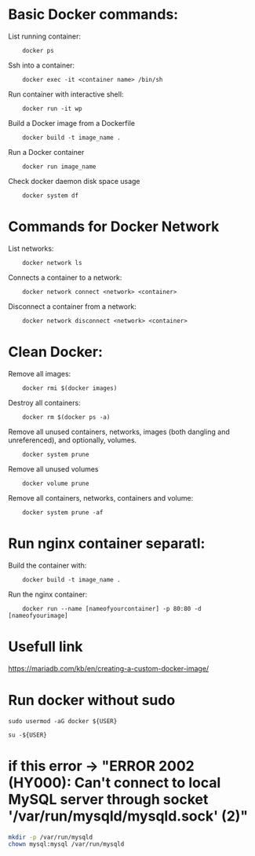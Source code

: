 # Basic Docker commands:

List running container:
```docker
    docker ps
```

Ssh into a container:
```docker
    docker exec -it <container name> /bin/sh
```

Run container with interactive shell:
```docker
    docker run -it wp
```

Build a Docker image from a Dockerfile
```docker
    docker build -t image_name .
```

Run a Docker container
```docker
    docker run image_name
```

Check docker daemon disk space usage
```docker
    docker system df
```

# Commands for Docker Network
List networks:
```docker
    docker network ls
```

Connects a container to a network:
```docker
    docker network connect <network> <container>
```

Disconnect a container from a network:
```docker
    docker network disconnect <network> <container>
```

# Clean Docker:
Remove all images:
```docker
    docker rmi $(docker images)
```

Destroy all containers:
```docker
    docker rm $(docker ps -a)
```

Remove all unused containers, networks, images (both dangling and unreferenced), and optionally, volumes.
```docker
    docker system prune
```

Remove all unused volumes
```docker
    docker volume prune
```
Remove all containers, networks, containers and volume:
```docker
    docker system prune -af
```

# Run nginx container separatl:

Build the container with: 
```docker
    docker build -t image_name .
```

Run the nginx container:
```docker
    docker run --name [nameofyourcontainer] -p 80:80 -d [nameofyourimage]
```
# Usefull link

https://mariadb.com/kb/en/creating-a-custom-docker-image/



# Run docker without sudo
```docker
sudo usermod -aG docker ${USER}

```

```docker
su -${USER}

```

# if this error -> "ERROR 2002 (HY000): Can't connect to local MySQL server through socket '/var/run/mysqld/mysqld.sock' (2)"

```bash
mkdir -p /var/run/mysqld
chown mysql:mysql /var/run/mysqld

```